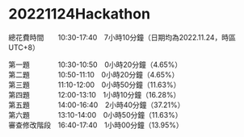 # 20221124Hackathon  

總花費時間　　10:30-17:40　7小時10分鐘（日期均為2022.11.24，時區UTC+8） 
  
第一題　　　　10:30-10:50　0小時20分鐘（4.65%）  
第二題　　　　10:50-11:10　0小時20分鐘（4.65%）  
第三題　　　　11:10-12:00　0小時50分鐘（11.63%）  
第四題　　　　12:00-13:10　1小時10分鐘（16.28%）  
第五題　　　　14:00-16:40　2小時40分鐘（37.21%）  
第六題　　　　13:10-14:00　0小時50分鐘（11.63%）  
審查修改階段　16:40-17:40　1小時00分鐘（13.95%）  
